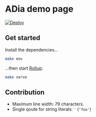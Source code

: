 # ADia demo page

[![Deploy](https://github.com/pylover/adia-live/actions/workflows/deploy.yml/badge.svg)](https://github.com/pylover/adia-live/actions/workflows/deploy.yml)

## Get started

Install the dependencies...

```bash
make env
```

...then start [Rollup](https://rollupjs.org):

```bash
make serve
```

## Contribution

- Maximum line width: 79 characters.
- Single qoute for string literals: `'` (`'foo'`)
